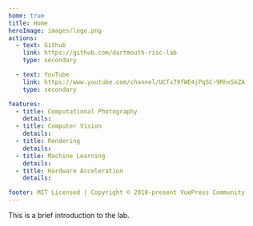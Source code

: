 ```yaml
---
home: true
title: Home
heroImage: images/logo.png
actions:
  - text: Github
    link: https://github.com/dartmouth-risc-lab
    type: secondary

  - text: YouTube
    link: https://www.youtube.com/channel/UCfx79fWE4jPqSC-9RhxSkZA
    type: secondary

features:
  - title: Computational Photography
    details: 
  - title: Computer Vision
    details:
  - title: Rendering
    details:
  - title: Machine Learning
    details:
  - title: Hardware Acceleration
    details:

footer: MIT Licensed | Copyright © 2018-present VuePress Community
---
```


This is a brief introduction to the lab.

<!-- This is the content of home page. Check [Home Page Docs][default-theme-home] for more details.

[default-theme-home]: https://vuejs.press/reference/default-theme/frontmatter.html#home-page -->
